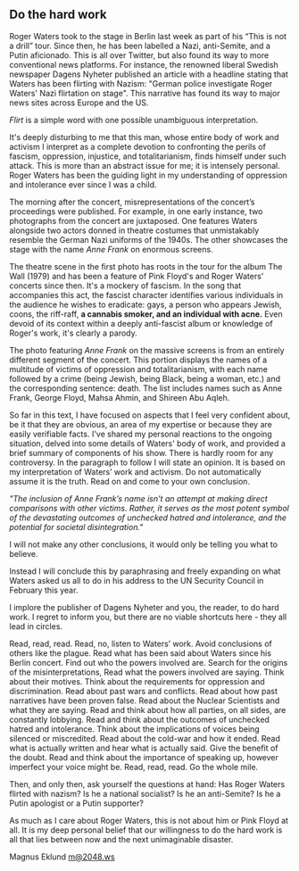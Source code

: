 ## Do the hard work

Roger Waters took to the stage in Berlin last week as part of his “This is not a drill” tour. 
Since then, he has been labelled a Nazi, anti-Semite, and a Putin aficionado. 
This is all over Twitter, but also found its way to more conventional news platforms. 
For instance, the renowned liberal Swedish newspaper Dagens Nyheter published an article with a headline stating that Waters has been 
flirting with Nazism: "German police investigate Roger Waters' Nazi flirtation on stage". 
This narrative has found its way to major news sites across Europe and the US.

_Flirt_ is a simple word with one possible unambiguous interpretation.

It's deeply disturbing to me that this man, whose entire body of work and activism I interpret as a complete devotion to confronting 
the perils of fascism, oppression, injustice, and totalitarianism, finds himself under such attack. This is more than an abstract issue 
for me; it is intensely personal. Roger Waters has been the guiding light in my understanding of oppression and intolerance ever since 
I was a child.


The morning after the concert, misrepresentations of the concert’s proceedings were published. 
For example, in one early instance, two photographs from the concert are juxtaposed. 
One features Waters alongside two actors donned in theatre costumes that unmistakably resemble the German Nazi uniforms of the 1940s. 
The other showcases the stage with the name _Anne Frank_ on enormous screens.

The theatre scene in the first photo has roots in the tour for the album The Wall (1979) and has been a feature of Pink Floyd's and Roger Waters' concerts since then. 
It's a mockery of fascism. In the song that accompanies this act, the fascist character identifies various individuals in the audience 
he wishes to eradicate: gays, a person who appears Jewish, coons, the riff-raff, **a cannabis smoker, and an individual with acne.** 
Even devoid of its context within a deeply anti-fascist album or knowledge of Roger's work, it's clearly a parody.

The photo featuring _Anne Frank_ on the massive screens is from an entirely different segment of the concert. 
This portion displays the names of a multitude of victims of oppression and totalitarianism, with each name followed by a crime (being Jewish, being Black, being a woman, etc.) 
and the corresponding sentence: death. The list includes names such as Anne Frank, George Floyd, Mahsa Ahmin, and Shireen Abu Aqleh.

So far in this text, I have focused on aspects that I feel very confident about, be it that
they are obvious, an area of my expertise or because they are easily verifiable facts.
I've shared my personal reactions to the ongoing situation, delved into some details
of Waters' body of work, and provided a brief summary of components of his show. There is hardly room for any controversy. 
In the paragraph to follow I will state an
opinion. It is based on my interpretation of Waters’ work and activism. Do not
automatically assume it is the truth. Read on and come to your own conclusion.

_"The inclusion of Anne Frank’s name isn’t an attempt at making direct comparisons
with other victims. Rather, it serves as the most potent symbol of the devastating
outcomes of unchecked hatred and intolerance, and the potential for societal
disintegration."_

I will not make any other conclusions, it would only be telling you what to believe.

Instead I will conclude this by paraphrasing and freely expanding on what Waters
asked us all to do in his address to the UN Security Council in February this year.

I implore the publisher of Dagens Nyheter and you, the reader, to do hard work. I regret to
inform you, but there are no viable shortcuts here - they all lead in circles.

Read, read, read. Read, no, listen to Waters’ work. Avoid conclusions of others like the
plague. Read what has been said about Waters since his Berlin concert. Find out who
the powers involved are. Search for the origins of the misinterpretations, Read what 
the powers involved are saying. Think about their motives.  Think about the requirements for 
oppression and discrimination. Read about past wars and conflicts. 
Read about how past narratives have been proven false. Read about the Nuclear Scientists and what they are saying. 
Read and think about how all parties, on all sides, are constantly lobbying. Read and think about the
outcomes of unchecked hatred and intolerance. Think about the implications of voices being silenced or miscredited. 
Read about the cold-war and how it ended. Read what is actually written and hear what is actually said. 
Give the benefit of the doubt. 
Read and think about the importance of
speaking up, however imperfect your voice might be. Read, read, read. Go the whole
mile.

Then, and only then, ask yourself the questions at hand: Has Roger Waters flirted
with nazism? Is he a national socialist? Is he an anti-Semite? Is he a Putin apologist
or a Putin supporter?

As much as I care about Roger Waters, this is not about him or Pink Floyd at all. It is
my deep personal belief that our willingness to do the hard work is all that lies
between now and the next unimaginable disaster.


Magnus Eklund
m@2048.ws

